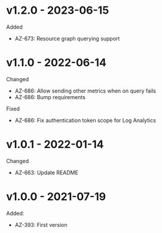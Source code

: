 # v1.2.0 - 2023-06-15

Added
  * AZ-673: Resource graph querying support

# v1.1.0 - 2022-06-14

Changed
  * AZ-686: Allow sending other metrics when on query fails
  * AZ-686: Bump requirements

Fixed
  * AZ-686: Fix authentication token scope for Log Analytics

# v1.0.1 - 2022-01-14

Changed
  * AZ-663: Update README

# v1.0.0 - 2021-07-19

Added:
  * AZ-393: First version
